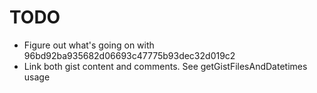 TODO
====

* Figure out what's going on with 96bd92ba935682d06693c47775b93dec32d019c2
* Link both gist content and comments. See getGistFilesAndDatetimes usage
